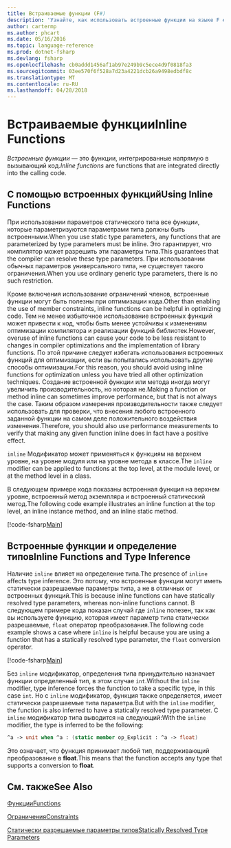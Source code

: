 ```yaml
---
title: Встраиваемые функции (F#)
description: 'Узнайте, как использовать встроенные функции на языке F #, интегрированные напрямую в вызывающий код.'
author: cartermp
ms.author: phcart
ms.date: 05/16/2016
ms.topic: language-reference
ms.prod: dotnet-fsharp
ms.devlang: fsharp
ms.openlocfilehash: cb0addd1456af1ab97e249b9c5ece4d9f0818fa3
ms.sourcegitcommit: 03ee570f6f528a7d23a4221dcb26a9498edbdf8c
ms.translationtype: MT
ms.contentlocale: ru-RU
ms.lasthandoff: 04/28/2018
---
```

# <a name="inline-functions"></a><span data-ttu-id="3df64-103">Встраиваемые функции</span><span class="sxs-lookup"><span data-stu-id="3df64-103">Inline Functions</span></span>

<span data-ttu-id="3df64-104">*Встроенные функции* — это функции, интегрированные напрямую в вызывающий код.</span><span class="sxs-lookup"><span data-stu-id="3df64-104">*Inline functions* are functions that are integrated directly into the calling code.</span></span>


## <a name="using-inline-functions"></a><span data-ttu-id="3df64-105">С помощью встроенных функций</span><span class="sxs-lookup"><span data-stu-id="3df64-105">Using Inline Functions</span></span>
<span data-ttu-id="3df64-106">При использовании параметров статического типа все функции, которые параметризуются параметрами типа должны быть встроенными.</span><span class="sxs-lookup"><span data-stu-id="3df64-106">When you use static type parameters, any functions that are parameterized by type parameters must be inline.</span></span> <span data-ttu-id="3df64-107">Это гарантирует, что компилятор может разрешить эти параметры типа.</span><span class="sxs-lookup"><span data-stu-id="3df64-107">This guarantees that the compiler can resolve these type parameters.</span></span> <span data-ttu-id="3df64-108">При использовании обычных параметров универсального типа, не существует такого ограничения.</span><span class="sxs-lookup"><span data-stu-id="3df64-108">When you use ordinary generic type parameters, there is no such restriction.</span></span>

<span data-ttu-id="3df64-109">Кроме включения использование ограничений членов, встроенные функции могут быть полезны при оптимизации кода.</span><span class="sxs-lookup"><span data-stu-id="3df64-109">Other than enabling the use of member constraints, inline functions can be helpful in optimizing code.</span></span> <span data-ttu-id="3df64-110">Тем не менее избыточное использование встроенных функций может привести к код, чтобы быть менее устойчивы к изменениям оптимизации компилятора и реализации функций библиотек.</span><span class="sxs-lookup"><span data-stu-id="3df64-110">However, overuse of inline functions can cause your code to be less resistant to changes in compiler optimizations and the implementation of library functions.</span></span> <span data-ttu-id="3df64-111">По этой причине следует избегать использования встроенных функций для оптимизации, если вы попытались использовать другие способы оптимизации.</span><span class="sxs-lookup"><span data-stu-id="3df64-111">For this reason, you should avoid using inline functions for optimization unless you have tried all other optimization techniques.</span></span> <span data-ttu-id="3df64-112">Создание встроенной функции или метода иногда могут увеличить производительность, но которая не.</span><span class="sxs-lookup"><span data-stu-id="3df64-112">Making a function or method inline can sometimes improve performance, but that is not always the case.</span></span> <span data-ttu-id="3df64-113">Таким образом измерения производительности также следует использовать для проверки, что внесения любого встроенного заданной функции на самом деле положительного воздействия изменения.</span><span class="sxs-lookup"><span data-stu-id="3df64-113">Therefore, you should also use performance measurements to verify that making any given function inline does in fact have a positive effect.</span></span>

<span data-ttu-id="3df64-114">`inline` Модификатор может применяться к функциям на верхнем уровне, на уровне модуля или на уровне метода в классе.</span><span class="sxs-lookup"><span data-stu-id="3df64-114">The `inline` modifier can be applied to functions at the top level, at the module level, or at the method level in a class.</span></span>

<span data-ttu-id="3df64-115">В следующем примере кода показаны встроенная функция на верхнем уровне, встроенный метод экземпляра и встроенный статический метод.</span><span class="sxs-lookup"><span data-stu-id="3df64-115">The following code example illustrates an inline function at the top level, an inline instance method, and an inline static method.</span></span>

[!code-fsharp[Main](../../../../samples/snippets/fsharp/lang-ref-3/snippet201.fs)]
    
## <a name="inline-functions-and-type-inference"></a><span data-ttu-id="3df64-116">Встроенные функции и определение типов</span><span class="sxs-lookup"><span data-stu-id="3df64-116">Inline Functions and Type Inference</span></span>
<span data-ttu-id="3df64-117">Наличие `inline` влияет на определение типа.</span><span class="sxs-lookup"><span data-stu-id="3df64-117">The presence of `inline` affects type inference.</span></span> <span data-ttu-id="3df64-118">Это потому, что встроенные функции могут иметь статически разрешаемые параметры типа, а не в отличных от встроенных функций.</span><span class="sxs-lookup"><span data-stu-id="3df64-118">This is because inline functions can have statically resolved type parameters, whereas non-inline functions cannot.</span></span> <span data-ttu-id="3df64-119">В следующем примере кода показан случай где `inline` полезен, так как вы используете функцию, которая имеет параметр типа статически разрешаемые, `float` оператор преобразования.</span><span class="sxs-lookup"><span data-stu-id="3df64-119">The following code example shows a case where `inline` is helpful because you are using a function that has a statically resolved type parameter, the `float` conversion operator.</span></span>

[!code-fsharp[Main](../../../../samples/snippets/fsharp/lang-ref-3/snippet202.fs)]

<span data-ttu-id="3df64-120">Без `inline` модификатор, определения типа принудительно назначает функции определенный тип, в этом случае `int`.</span><span class="sxs-lookup"><span data-stu-id="3df64-120">Without the `inline` modifier, type inference forces the function to take a specific type, in this case `int`.</span></span> <span data-ttu-id="3df64-121">Но с `inline` модификатор, функция также определяется, имеет статически разрешаемые типа параметра.</span><span class="sxs-lookup"><span data-stu-id="3df64-121">But with the `inline` modifier, the function is also inferred to have a statically resolved type parameter.</span></span> <span data-ttu-id="3df64-122">С `inline` модификатор типа выводится на следующий:</span><span class="sxs-lookup"><span data-stu-id="3df64-122">With the `inline` modifier, the type is inferred to be the following:</span></span>

```fsharp
^a -> unit when ^a : (static member op_Explicit : ^a -> float)
```

<span data-ttu-id="3df64-123">Это означает, что функция принимает любой тип, поддерживающий преобразование в **float**.</span><span class="sxs-lookup"><span data-stu-id="3df64-123">This means that the function accepts any type that supports a conversion to **float**.</span></span>


## <a name="see-also"></a><span data-ttu-id="3df64-124">См. также</span><span class="sxs-lookup"><span data-stu-id="3df64-124">See Also</span></span>
[<span data-ttu-id="3df64-125">Функции</span><span class="sxs-lookup"><span data-stu-id="3df64-125">Functions</span></span>](index.md)

[<span data-ttu-id="3df64-126">Ограничения</span><span class="sxs-lookup"><span data-stu-id="3df64-126">Constraints</span></span>](../generics/constraints.md)

[<span data-ttu-id="3df64-127">Статически разрешаемые параметры типов</span><span class="sxs-lookup"><span data-stu-id="3df64-127">Statically Resolved Type Parameters</span></span>](../generics/statically-resolved-type-parameters.md)
